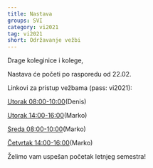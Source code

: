 ```yaml
---
title: Nastava
groups: SVI
category: vi2021
tag: vi2021
short: Održavanje vežbi
---
```

Drage koleginice i kolege,

Nastava će početi po rasporedu od 22.02.

Linkovi za pristup vežbama (pass: vi2021):

[Utorak 08:00-10:00]()(Denis)

[Utorak 14:00-16:00](https://matf.webex.com/matf/j.php?MTID=md497cc0cce3f3f03e547379d6f6e2e4e)(Marko)

[Sreda 08:00-10:00](https://matf.webex.com/matf/j.php?MTID=m1cd66566d9615193cf454048be7a690c)(Marko)

[Četvrtak 14:00-16:00](https://matf.webex.com/matf/j.php?MTID=mf574f44f4f6a860ad3dd8e7cdacae216)(Marko)

Želimo vam uspešan početak letnjeg semestra!
